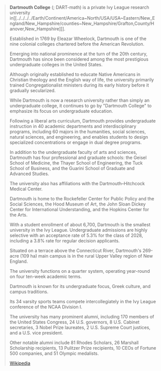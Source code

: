 ﻿---
aliases:
- "Dartmouth College"
---

> **Dartmouth College** (; DART-məth) is a private Ivy League research university 
> in[[../../../../Earth/Continent/America~North/USA/USA~Eastern/New_England/New_Hampshire/counties~New_Hampshire/Grafton,County/Hanover,New_Hampshire]]]. 
> 
> Established in 1769 by Eleazar Wheelock, 
> Dartmouth is one of the nine colonial colleges 
> chartered before the American Revolution. 
> 
> Emerging into national prominence at the turn of the 20th century, 
> Dartmouth has since been considered 
> among the most prestigious undergraduate colleges in the United States.
>
> Although originally established 
> to educate Native Americans in Christian theology and the English way of life, 
> the university primarily trained Congregationalist ministers 
> during its early history before it gradually secularized. 
> 
> While Dartmouth is now a research university 
> rather than simply an undergraduate college, 
> it continues to go by "Dartmouth College" 
> to emphasize its focus on undergraduate education.
>
> Following a liberal arts curriculum, 
> Dartmouth provides undergraduate instruction in 40 academic departments 
> and interdisciplinary programs, including 
> 60 majors in the humanities, social sciences, natural sciences, and engineering, 
> and enables students to design specialized concentrations 
> or engage in dual degree programs. 
> 
> In addition to the undergraduate faculty of arts and sciences, 
> Dartmouth has four professional and graduate schools: 
> the Geisel School of Medicine, 
> the Thayer School of Engineering, 
> the Tuck School of Business, and 
> the Guarini School of Graduate and Advanced Studies. 
> 
> The university also has affiliations with the Dartmouth–Hitchcock Medical Center. 
> 
> Dartmouth is home to the Rockefeller Center for Public Policy and the Social Sciences, the Hood Museum of Art, 
> the John Sloan Dickey Center for International Understanding, and 
> the Hopkins Center for the Arts. 
> 
> With a student enrollment of about 6,700, 
> Dartmouth is the smallest university in the Ivy League. 
> Undergraduate admissions are highly selective 
> with an acceptance rate of 5.3% for the class of 2028, 
> including a 3.8% rate for regular decision applicants.
>
> Situated on a terrace above the Connecticut River, 
> Dartmouth's 269-acre (109 ha) main campus 
> is in the rural Upper Valley region of New England. 
> 
> The university functions on a quarter system, 
> operating year-round on four ten-week academic terms. 
> 
> Dartmouth is known for its undergraduate focus, Greek culture, 
> and campus traditions. 
> 
> Its 34 varsity sports teams compete intercollegiately 
> in the Ivy League conference of the NCAA Division I. 
> 
> The university has many prominent alumni, including 
> 170 members of the United States Congress, 
> 24 U.S. governors, 
> 8 U.S. Cabinet secretaries, 
> 3 Nobel Prize laureates, 
> 2 U.S. Supreme Court justices, and 
> a U.S. vice president. 
> 
> Other notable alumni include 
> 81 Rhodes Scholars, 
> 26 Marshall Scholarship recipients, 
> 13 Pulitzer Prize recipients, 
> 10 CEOs of Fortune 500 companies, and 
> 51 Olympic medalists.
>
> [Wikipedia](https://en.wikipedia.org/wiki/Dartmouth%20College)


